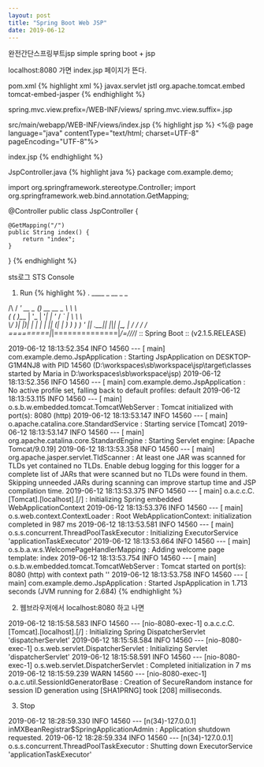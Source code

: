 ```yaml
---
layout: post
title: "Spring Boot Web JSP"
date: 2019-06-12
---
```

완전간단스프링부트jsp
simple spring boot + jsp

localhost:8080 가면 index.jsp 페이지가 뜬다.
 
 
pom.xml
{% highlight xml %}
    <!-- JSP -->
		<dependency>
			<groupId>javax.servlet</groupId>
			<artifactId>jstl</artifactId>
		</dependency>
		<dependency>
			<groupId>org.apache.tomcat.embed</groupId>
			<artifactId>tomcat-embed-jasper</artifactId>
		</dependency>
{% endhighlight %}

spring.mvc.view.prefix=/WEB-INF/views/
spring.mvc.view.suffix=.jsp


src/main/webapp/WEB-INF/views/index.jsp
{% highlight jsp %}
<%@ page language="java" contentType="text/html; charset=UTF-8"
    pageEncoding="UTF-8"%>
<!DOCTYPE html>
<html>
<head>
<meta charset="UTF-8">
<title>index.jsp</title>
</head>
<body>
index.jsp
</body>
</html>
{% endhighlight %}

JspController.java
{% highlight java %}
package com.example.demo;

import org.springframework.stereotype.Controller;
import org.springframework.web.bind.annotation.GetMapping;

@Controller
public class JspController {

	@GetMapping("/")
	public String index() {
		return "index";
	}
}
{% endhighlight %}

sts로그 STS Console
1. Run
{% highlight %}
  .   ____          _            __ _ _
  
 /\\ / ___'_ __ _ _(_)_ __  __ _ \ \ \ \
( ( )\___ | '_ | '_| | '_ \/ _` | \ \ \ \
 \\/  ___)| |_)| | | | | || (_| |  ) ) ) )
  '  |____| .__|_| |_|_| |_\__, | / / / /
 =========|_|==============|___/=/_/_/_/
 :: Spring Boot ::        (v2.1.5.RELEASE)

2019-06-12 18:13:52.354  INFO 14560 --- [           main] com.example.demo.JspApplication          : Starting JspApplication on DESKTOP-G1M4NJ8 with PID 14560 (D:\workspaces\sb\workspace\jsp\target\classes started by Maria in D:\workspaces\sb\workspace\jsp)
2019-06-12 18:13:52.356  INFO 14560 --- [           main] com.example.demo.JspApplication          : No active profile set, falling back to default profiles: default
2019-06-12 18:13:53.115  INFO 14560 --- [           main] o.s.b.w.embedded.tomcat.TomcatWebServer  : Tomcat initialized with port(s): 8080 (http)
2019-06-12 18:13:53.147  INFO 14560 --- [           main] o.apache.catalina.core.StandardService   : Starting service [Tomcat]
2019-06-12 18:13:53.147  INFO 14560 --- [           main] org.apache.catalina.core.StandardEngine  : Starting Servlet engine: [Apache Tomcat/9.0.19]
2019-06-12 18:13:53.358  INFO 14560 --- [           main] org.apache.jasper.servlet.TldScanner     : At least one JAR was scanned for TLDs yet contained no TLDs. Enable debug logging for this logger for a complete list of JARs that were scanned but no TLDs were found in them. Skipping unneeded JARs during scanning can improve startup time and JSP compilation time.
2019-06-12 18:13:53.375  INFO 14560 --- [           main] o.a.c.c.C.[Tomcat].[localhost].[/]       : Initializing Spring embedded WebApplicationContext
2019-06-12 18:13:53.376  INFO 14560 --- [           main] o.s.web.context.ContextLoader            : Root WebApplicationContext: initialization completed in 987 ms
2019-06-12 18:13:53.581  INFO 14560 --- [           main] o.s.s.concurrent.ThreadPoolTaskExecutor  : Initializing ExecutorService 'applicationTaskExecutor'
2019-06-12 18:13:53.664  INFO 14560 --- [           main] o.s.b.a.w.s.WelcomePageHandlerMapping    : Adding welcome page template: index
2019-06-12 18:13:53.754  INFO 14560 --- [           main] o.s.b.w.embedded.tomcat.TomcatWebServer  : Tomcat started on port(s): 8080 (http) with context path ''
2019-06-12 18:13:53.758  INFO 14560 --- [           main] com.example.demo.JspApplication          : Started JspApplication in 1.713 seconds (JVM running for 2.684)
{% endhighlight %}

2. 웹브라우저에서 localhost:8080 하고 나면

2019-06-12 18:15:58.583  INFO 14560 --- [nio-8080-exec-1] o.a.c.c.C.[Tomcat].[localhost].[/]       : Initializing Spring DispatcherServlet 'dispatcherServlet'
2019-06-12 18:15:58.584  INFO 14560 --- [nio-8080-exec-1] o.s.web.servlet.DispatcherServlet        : Initializing Servlet 'dispatcherServlet'
2019-06-12 18:15:58.591  INFO 14560 --- [nio-8080-exec-1] o.s.web.servlet.DispatcherServlet        : Completed initialization in 7 ms
2019-06-12 18:15:59.239  WARN 14560 --- [nio-8080-exec-1] o.a.c.util.SessionIdGeneratorBase        : Creation of SecureRandom instance for session ID generation using [SHA1PRNG] took [208] milliseconds.

3. Stop

2019-06-12 18:28:59.330  INFO 14560 --- [n(34)-127.0.0.1] inMXBeanRegistrar$SpringApplicationAdmin : Application shutdown requested.
2019-06-12 18:28:59.334  INFO 14560 --- [n(34)-127.0.0.1] o.s.s.concurrent.ThreadPoolTaskExecutor  : Shutting down ExecutorService 'applicationTaskExecutor'


